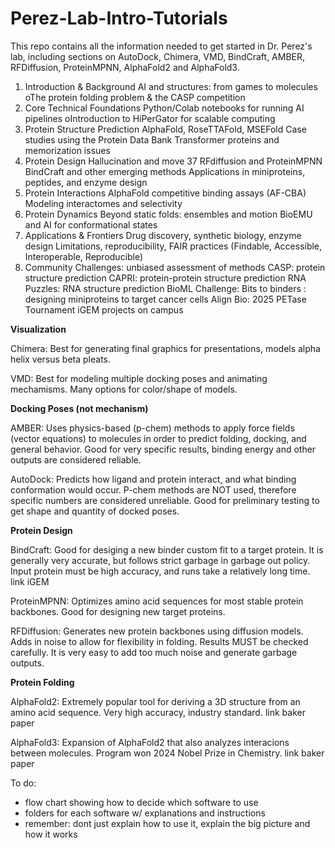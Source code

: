 # Perez-Lab-Intro-Tutorials
This repo contains all the information needed to get started in Dr. Perez's lab, including sections on AutoDock, Chimera, VMD, BindCraft, AMBER, RFDiffusion, ProteinMPNN, AlphaFold2 and AlphaFold3.

1. Introduction & Background
AI and structures: from games to molecules
oThe protein folding problem & the CASP competition
2. Core Technical Foundations
Python/Colab notebooks for running AI pipelines
oIntroduction to HiPerGator for scalable computing
3. Protein Structure Prediction
AlphaFold, RoseTTAFold, MSEFold
Case studies using the Protein Data Bank
Transformer proteins and memorization issues
4. Protein Design
Hallucination and move 37
RFdiffusion and ProteinMPNN
BindCraft and other emerging methods
Applications in miniproteins, peptides, and enzyme design
5. Protein Interactions
AlphaFold competitive binding assays (AF-CBA)
Modeling interactomes and selectivity
6. Protein Dynamics
Beyond static folds: ensembles and motion
BioEMU and AI for conformational states
7. Applications & Frontiers
Drug discovery, synthetic biology, enzyme design
Limitations, reproducibility, FAIR practices (Findable, Accessible, Interoperable, 
Reproducible)
8. Community Challenges: unbiased assessment of methods
CASP: protein structure prediction
CAPRI: protein-protein structure prediction
RNA Puzzles: RNA structure prediction
BioML Challenge: Bits to binders : designing miniproteins to target cancer cells
Align Bio: 2025 PETase Tournament
iGEM projects on campus


**Visualization**

Chimera: Best for generating final graphics for presentations, models alpha helix versus beta pleats.

VMD: Best for modeling multiple docking poses and animating mechamisms. Many options for color/shape of models.

**Docking Poses (not mechanism)**

AMBER: Uses physics-based (p-chem) methods to apply force fields (vector equations) to molecules in order to predict folding, docking, and general behavior. Good for very specific results, binding energy and other outputs are considered reliable.

AutoDock: Predicts how ligand and protein interact, and what binding conformation would occur. P-chem methods are NOT used, therefore specific numbers are considered unreliable. Good for preliminary testing to get shape and quantity of docked poses.

**Protein Design**

BindCraft: Good for desiging a new binder custom fit to a target protein. It is generally very accurate, but follows strict garbage in garbage out policy. Input protein must be high accuracy, and runs take a relatively long time. link iGEM

ProteinMPNN: Optimizes amino acid sequences for most stable protein backbones. Good for designing new target proteins.

RFDiffusion: Generates new protein backbones using diffusion models. Adds in noise to allow for flexibility in folding. Results MUST be checked carefully. It is very easy to add too much noise and generate garbage outputs.

**Protein Folding**

AlphaFold2: Extremely popular tool for deriving a 3D structure from an amino acid sequence. Very high accuracy, industry standard. link baker paper

AlphaFold3: Expansion of AlphaFold2 that also analyzes interacions between molecules. Program won 2024 Nobel Prize in Chemistry. link baker paper

To do:
- flow chart showing how to decide which software to use
- folders for each software w/ explanations and instructions
- remember: dont just explain how to use it, explain the big picture and how it works
